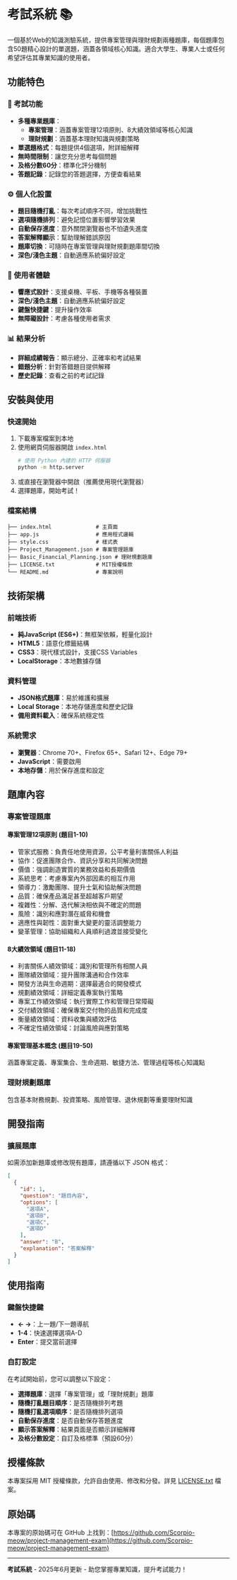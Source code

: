 # 考試系統 📚

一個基於Web的知識測驗系統，提供專案管理與理財規劃兩種題庫，每個題庫包含50題精心設計的單選題，涵蓋各領域核心知識。適合大學生、專業人士或任何希望評估其專業知識的使用者。

## 功能特色

### 🎯 考試功能
- **多種專業題庫**：
  - **專案管理**：涵蓋專案管理12項原則、8大績效領域等核心知識
  - **理財規劃**：涵蓋基本理財知識與規劃策略
- **單選題格式**：每題提供4個選項，附詳細解釋
- **無時間限制**：讓您充分思考每個問題
- **及格分數60分**：標準化評分機制
- **答題記錄**：記錄您的答題選擇，方便查看結果

### ⚙️ 個人化設置
- **題目隨機打亂**：每次考試順序不同，增加挑戰性
- **選項隨機排列**：避免記憶位置影響學習效果
- **自動保存進度**：意外關閉瀏覽器也不怕遺失進度
- **答案解釋顯示**：幫助理解錯誤原因
- **題庫切換**：可隨時在專案管理與理財規劃題庫間切換
- **深色/淺色主題**：自動適應系統偏好設定

### 🎨 使用者體驗
- **響應式設計**：支援桌機、平板、手機等各種裝置
- **深色/淺色主題**：自動適應系統偏好設定
- **鍵盤快捷鍵**：提升操作效率
- **無障礙設計**：考慮各種使用者需求

### 📊 結果分析
- **詳細成績報告**：顯示總分、正確率和考試結果
- **錯題分析**：針對答錯題目提供解釋
- **歷史記錄**：查看之前的考試記錄

## 安裝與使用

### 快速開始
1. 下載專案檔案到本地
2. 使用網頁伺服器開啟 `index.html`
   ```bash
   # 使用 Python 內建的 HTTP 伺服器
   python -m http.server
   ```
3. 或直接在瀏覽器中開啟（推薦使用現代瀏覽器）
4. 選擇題庫，開始考試！

### 檔案結構
```
├── index.html              # 主頁面
├── app.js                  # 應用程式邏輯
├── style.css               # 樣式表
├── Project_Management.json # 專案管理題庫
├── Basic_Financial_Planning.json # 理財規劃題庫
├── LICENSE.txt             # MIT授權條款
└── README.md               # 專案說明
```

## 技術架構

### 前端技術
- **純JavaScript (ES6+)**：無框架依賴，輕量化設計
- **HTML5**：語意化標籤結構
- **CSS3**：現代樣式設計，支援CSS Variables
- **LocalStorage**：本地數據存儲

### 資料管理
- **JSON格式題庫**：易於維護和擴展
- **Local Storage**：本地存儲進度和歷史記錄
- **備用資料載入**：確保系統穩定性

### 系統需求
- **瀏覽器**：Chrome 70+、Firefox 65+、Safari 12+、Edge 79+
- **JavaScript**：需要啟用
- **本地存儲**：用於保存進度和設定

## 題庫內容

### 專案管理題庫
#### 專案管理12項原則 (題目1-10)
- 管家式服務：負責任地使用資源，公平考量利害關係人利益
- 協作：促進團隊合作、資訊分享和共同解決問題
- 價值：強調創造實質的業務效益和長期價值
- 系統思考：考慮專案內外部因素的相互作用
- 領導力：激勵團隊、提升士氣和協助解決問題
- 品質：確保產品滿足甚至超越客戶期望
- 複雜性：分解、迭代解決相依與不確定的問題
- 風險：識別和應對潛在威脅和機會
- 適應性與韌性：面對重大變更的靈活調整能力
- 變革管理：協助組織和人員順利過渡並接受變化

#### 8大績效領域 (題目11-18)
- 利害關係人績效領域：識別和管理所有相關人員
- 團隊績效領域：提升團隊溝通和合作效率
- 開發方法與生命週期：選擇最適合的開發模式
- 規劃績效領域：詳細定義專案執行策略
- 專案工作績效領域：執行實際工作和管理日常障礙
- 交付績效領域：確保專案交付物的品質和完成度
- 衡量績效領域：資料收集與績效評估
- 不確定性績效領域：討論風險與應對策略

#### 專案管理基本概念 (題目19-50)
涵蓋專案定義、專案集合、生命週期、敏捷方法、管理過程等核心知識點

### 理財規劃題庫
包含基本財務規劃、投資策略、風險管理、退休規劃等重要理財知識

## 開發指南

### 擴展題庫
如需添加新題庫或修改現有題庫，請遵循以下 JSON 格式：

```json
[
  {
    "id": 1,
    "question": "題目內容",
    "options": [
      "選項A",
      "選項B",
      "選項C",
      "選項D"
    ],
    "answer": "B",
    "explanation": "答案解釋"
  }
]
```

## 使用指南

### 鍵盤快捷鍵

- **← →**：上一題/下一題導航
- **1-4**：快速選擇選項A-D
- **Enter**：提交當前選擇

### 自訂設定

在考試開始前，您可以調整以下設定：
- **選擇題庫**：選擇「專案管理」或「理財規劃」題庫
- **隨機打亂題目順序**：是否隨機排列考題
- **隨機打亂選項順序**：是否隨機排列選項
- **自動保存進度**：是否自動保存答題進度
- **顯示答案解釋**：結果頁面是否顯示詳細解釋
- **及格分數設定**：自訂及格標準（預設60分）

## 授權條款

本專案採用 MIT 授權條款，允許自由使用、修改和分發。詳見 [LICENSE.txt](LICENSE.txt) 檔案。

## 原始碼

本專案的原始碼可在 GitHub 上找到：[https://github.com/Scorpio-meow/project-management-exam](https://github.com/Scorpio-meow/project-management-exam)

---

**考試系統** - 2025年6月更新 - 助您掌握專業知識，提升考試能力！